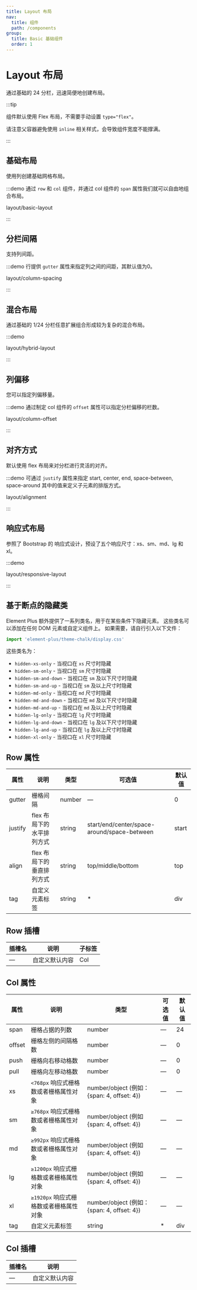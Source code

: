 ```yaml
---
title: Layout 布局
nav:
  title: 组件
  path: /components
group:
  title: Basic 基础组件
  order: 1
---
```

# Layout 布局

通过基础的 24 分栏，迅速简便地创建布局。

:::tip

组件默认使用 Flex 布局，不需要手动设置 `type="flex"`。

请注意父容器避免使用 `inline` 相关样式，会导致组件宽度不能撑满。

:::

## 基础布局

使用列创建基础网格布局。

:::demo 通过 `row` 和 `col` 组件，并通过 col 组件的 `span` 属性我们就可以自由地组合布局。

layout/basic-layout

:::

## 分栏间隔

支持列间距。

:::demo 行提供 `gutter` 属性来指定列之间的间距，其默认值为0。

layout/column-spacing

:::

## 混合布局

通过基础的 1/24 分栏任意扩展组合形成较为复杂的混合布局。

:::demo

layout/hybrid-layout

:::

## 列偏移

您可以指定列偏移量。

:::demo 通过制定 col 组件的 `offset` 属性可以指定分栏偏移的栏数。

layout/column-offset

:::

## 对齐方式

默认使用 flex 布局来对分栏进行灵活的对齐。

:::demo 可通过 `justify` 属性来指定 start, center, end, space-between, space-around 其中的值来定义子元素的排版方式。

layout/alignment

:::

## 响应式布局

参照了 Bootstrap 的 响应式设计，预设了五个响应尺寸：xs、sm、md、lg 和 xl。

:::demo

layout/responsive-layout

:::

## 基于断点的隐藏类

Element Plus 额外提供了一系列类名，用于在某些条件下隐藏元素。 这些类名可以添加在任何 DOM 元素或自定义组件上。 如果需要，请自行引入以下文件：

```js
import 'element-plus/theme-chalk/display.css'
```

这些类名为：

- `hidden-xs-only` - 当视口在 `xs` 尺寸时隐藏
- `hidden-sm-only` - 当视口在 `sm` 尺寸时隐藏
- `hidden-sm-and-down` - 当视口在 `sm` 及以下尺寸时隐藏
- `hidden-sm-and-up` - 当视口在 `sm` 及以上尺寸时隐藏
- `hidden-md-only` - 当视口在 `md` 尺寸时隐藏
- `hidden-md-and-down` - 当视口在 `md` 及以下尺寸时隐藏
- `hidden-md-and-up` - 当视口在 `md` 及以上尺寸时隐藏
- `hidden-lg-only` - 当视口在 `lg` 尺寸时隐藏
- `hidden-lg-and-down` - 当视口在 `lg` 及以下尺寸时隐藏
- `hidden-lg-and-up` - 当视口在 `lg` 及以上尺寸时隐藏
- `hidden-xl-only` - 当视口在 `xl` 尺寸时隐藏

## Row 属性

| 属性      | 说明              | 类型     | 可选值                                         | 默认值   |
| ------- | --------------- | ------ | ------------------------------------------- | ----- |
| gutter  | 栅格间隔            | number | —                                           | 0     |
| justify | flex 布局下的水平排列方式 | string | start/end/center/space-around/space-between | start |
| align   | flex 布局下的垂直排列方式 | string | top/middle/bottom                           | top   |
| tag     | 自定义元素标签         | string | \*                                        | div   |

## Row 插槽

| 插槽名 | 说明      | 子标签 |
| --- | ------- | --- |
| —   | 自定义默认内容 | Col |

## Col 属性

| 属性     | 说明                         | 类型                                       | 可选值  | 默认值 |
| ------ | -------------------------- | ---------------------------------------- | ---- | --- |
| span   | 栅格占据的列数                    | number                                   | —    | 24  |
| offset | 栅格左侧的间隔格数                  | number                                   | —    | 0   |
| push   | 栅格向右移动格数                   | number                                   | —    | 0   |
| pull   | 栅格向左移动格数                   | number                                   | —    | 0   |
| xs     | `<768px` 响应式栅格数或者栅格属性对象 | number/object (例如： {span: 4, offset: 4}) | —    | —   |
| sm     | `≥768px` 响应式栅格数或者栅格属性对象    | number/object (例如 {span: 4, offset: 4})  | —    | —   |
| md     | `≥992px` 响应式栅格数或者栅格属性对象    | number/object (例如 {span: 4, offset: 4})  | —    | —   |
| lg     | `≥1200px` 响应式栅格数或者栅格属性对象   | number/object (例如 {span: 4, offset: 4})  | —    | —   |
| xl     | `≥1920px` 响应式栅格数或者栅格属性对象   | number/object (例如： {span: 4, offset: 4}) | —    | —   |
| tag    | 自定义元素标签                    | string                                   | \* | div |

## Col 插槽

| 插槽名 | 说明      |
| --- | ------- |
| —   | 自定义默认内容 |

